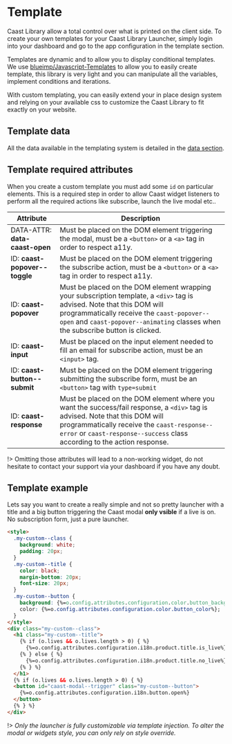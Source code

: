 # Template

Caast Library allow a total control over what is printed on the client side. To create your own templates for your Caast Library Launcher, simply login into your dashboard and go to the app configuration in the template section.

Templates are dynamic and to allow you to display conditional templates. We use [blueimp/Javascript-Templates](https://github.com/blueimp/JavaScript-Templates) to allow you to easily create template, this library is very light and you can manipulate all the variables, implement conditions and iterations.

With custom templating, you can easily extend your in place design system and relying on your available css to customize the Caast Library to fit exactly on your website.

## Template data

All the data available in the templating system is detailed in the [data section](library/data.md).

## Template required attributes

When you create a custom template you must add some `id` on particular elements. This is a required step in order to allow Caast widget listeners to perform all the required actions like subscribe, launch the live modal etc..

| Attribute                      | Description                                                                                                                                                                                                                                              |
| ------------------------------ | -------------------------------------------------------------------------------------------------------------------------------------------------------------------------------------------------------------------------------------------------------- |
| DATA-ATTR: **data-caast-open** | Must be placed on the DOM element triggering the modal, must be a `<button>` or a `<a>` tag in order to respect a11y.                                                                                                                                    |
| ID: **caast-popover--toggle**  | Must be placed on the DOM element triggering the subscribe action, must be a `<button>` or a `<a>` tag in order to respect a11y.                                                                                                                         |
| ID: **caast-popover**          | Must be placed on the DOM element wrapping your subscription template, a `<div>` tag is advised. Note that this DOM will programmatically receive the `caast-popover--open` and `caast-popover--animating` classes when the subscribe button is clicked. |
| ID: **caast-input**            | Must be placed on the input element needed to fill an email for subscribe action, must be an `<input>` tag.                                                                                                                                              |
| ID: **caast-button--submit**   | Must be placed on the DOM element triggering submitting the subscribe form, must be an `<button>` tag with `type=submit`                                                                                                                                 |
| ID: **caast-response**         | Must be placed on the DOM element where you want the success/fail response, a `<div>` tag is advised. Note that this DOM will programmatically receive the `caast-response--error` or `caast-response--success` class according to the action response.  |

!> Omitting those attributes will lead to a non-working widget, do not hesitate to contact your support via your dashboard if you have any doubt.

## Template example

Lets say you want to create a really simple and not so pretty launcher with a title and a big button triggering the Caast modal **only vsible** if a live is on. No subscription form, just a pure launcher.

<!-- prettier-ignore -->
```html
<style>
  .my-custom--class {
    background: white;
    padding: 20px;
  }
  .my-custom--title {
    color: black;
    margin-bottom: 20px;
    font-size: 20px;
  }
  .my-custom--button {
    background: {%=o.config.attributes.configuration.color.button_background%};
    color: {%=o.config.attributes.configuration.color.button_color%};
  }
</style>
<div class="my-custom--class">
  <h1 class="my-custom--title">
    {% if (o.lives && o.lives.length > 0) { %}
      {%=o.config.attributes.configuration.i18n.product.title.is_live%} 
    {% } else { %} 
      {%=o.config.attributes.configuration.i18n.product.title.no_live%} 
    {% } %}
  </h1>
  {% if (o.lives && o.lives.length > 0) { %}
  <button id="caast-modal--trigger" class="my-custom--button">
    {%=o.config.attributes.configuration.i18n.button.open%}
  </button>
  {% } %}
</div>
```

!> _Only the launcher is fully customizable via template injection. To alter the modal or widgets style, you can only rely on style override._
